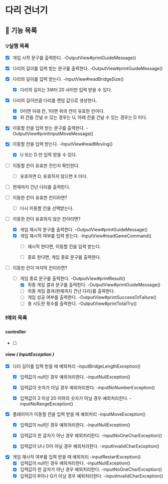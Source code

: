 # 다리 건너기

## 📄 기능 목록
### 💡실행 목록
- [x] 게임 시작 문구를 출력한다. -OutputView#printGuideMessage()
- [x] 다리의 길이를 입력 받는 문구를 출력한다. -OutputView#printGuideMessage()
- [x] 다리의 길이를 입력 받는다. -InputView#readBridgeSize()
  - [x] 다리의 길이는 3부터 20 사이만 입력 받을 수 있다.
- [x] 다리의 길이만큼 다리를 랜덤 값으로 생성한다.
  - [x] 0이면 아래 칸, 1이면 위의 칸이 유효한 칸이다.
  - [x] 위 칸을 건널 수 있는 경우는 U, 아래 칸을 건널 수 있는 경우는 D 이다.
- [x] 이동할 칸을 입력 받는 문구를 출력한다. -OutputView#printInputMoveMessage()
- [x] 이동할 칸을 입력 받는다. -InputView#readMoving()
  - [x] U 또는 D 만 입력 받을 수 있다.
- [ ] 이동할 칸이 유효한 칸인지 확인한다.
  - [ ] 유효하면 O, 유효하지 않으면 X 이다.
- [ ] 현재까지 건넌 다리를 출력한다.


- [ ] 이동한 칸이 유효한 칸이라면? 
  -  [ ] 다시 이동할 칸을 선택받는다.


- [ ] 이동한 칸이 유효하지 않은 칸이라면? 
  - [x] 게임 재시작 문구를 출력한다. -OutputView#printGuideMessage()
  - [x] 게임 재시작 여부를 입력 받는다. -InputView#readGameCommand()
    - [ ] 재시작 한다면, 이동할 칸을 입력 받는다.
    - [ ] 종료 한다면, 게임 종료 문구를 출력한다.


- [ ] 이동한 칸이 마지막 칸이라면?
  - [ ] 게임 종료 문구를 출력한다. -OutputView#printResult()
    - [x] 최종 게임 결과 문구를 출력한다. -OutputView#printGuideMessage()
    - [ ] 최종 게임 결과(현재까지 건넌 다리)를 출력한다.
    - [ ] 게임 성공 여부를 출력한다. -OutputView#printSuccessOrFailure()
    - [ ] 총 시도한 횟수를 출력한다. -OutputView#printTotalTry()

### ❗️예외 목록
#### controller
- [ ] 

#### view _( InputException )_
- [x] 다리 길이를 입력 받을 때 예외처리 -inputBridgeLengthException()
  - [x] 입력값이 null인 경우 예외처리한다. -inputNullException()
  - [x] 입력값이 숫자가 아닐 경우 예외처리한다. -inputNoNumberException()
  - [x] 입력값이 3 이상 20 이하의 숫자가 아닐 경우 예외처리한다. -inputNoRangeException()


- [x] 플레이어가 이동할 칸을 입력 받을 때 예외처리 -inputMoveException()
  - [x] 입력값이 null인 경우 예외처리한다. -inputNullException()
  - [x] 입력값이 한 글자가 아닌 경우 예외처리한다. -inputNoOneCharException()
  - [x] 입력값이 U나 D이 아닐 경우 예외처리한다. -inputInvalidCharException()


- [x] 게임 재시작 여부를 입력 받을 때 예외처리 -inputRestartException()
  - [x] 입력값이 null인 경우 예외처리한다. -inputNullException()
  - [x] 입력값이 한 글자가 아닌 경우 예외처리한다. -inputNoOneCharException()
  - [x] 입력값이 R이나 Q가 아닐 경우 예외처리한다. -inputInvalidCharException()